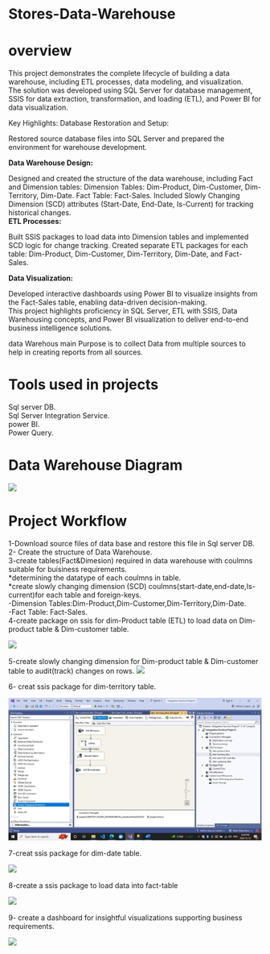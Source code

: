 # Stores-Data-Warehouse

# overview
This project demonstrates the complete lifecycle of building a data warehouse, including ETL processes, data modeling, and visualization.    
The solution was developed using SQL Server for database management, SSIS for data extraction, transformation, and loading (ETL), and Power BI for data visualization. 

Key Highlights:
Database Restoration and Setup:

Restored source database files into SQL Server and prepared the environment for warehouse development.  

**Data Warehouse Design:**

Designed and created the structure of the data warehouse, including Fact and Dimension tables:
Dimension Tables: Dim-Product, Dim-Customer, Dim-Territory, Dim-Date.
Fact Table: Fact-Sales.
Included Slowly Changing Dimension (SCD) attributes (Start-Date, End-Date, Is-Current) for tracking historical changes.  
**ETL Processes:**

Built SSIS packages to load data into Dimension tables and implemented SCD logic for change tracking.
Created separate ETL packages for each table: Dim-Product, Dim-Customer, Dim-Territory, Dim-Date, and Fact-Sales.

**Data Visualization:**

Developed interactive dashboards using Power BI to visualize insights from the Fact-Sales table, enabling data-driven decision-making.  
This project highlights proficiency in SQL Server, ETL with SSIS, Data Warehousing concepts, and Power BI visualization to deliver end-to-end business intelligence solutions.  


data Warehous main Purpose is to collect Data from multiple sources to help in creating reports from all sources.    

# Tools used in projects  
Sql server DB.  
Sql Server Integration Service.  
power BI.  
Power Query.  

# Data Warehouse Diagram

<img src="https://github.com/mohamedabodonia/Building-Store-Data-Warehouse/blob/main/ssis%20packages/Diagram.jpg?raw=true">

# Project Workflow 

1-Download source files of data base and restore this file in Sql server DB.  
2- Create the structure of Data Warehouse.  
3-create tables(Fact&Dimesion) required in data warehouse with coulmns suitable for buisiness requirements.  
  *determining the datatype of each coulmns in table.  
  *create slowly changing dimension (SCD) coulmns(start-date,end-date,Is-current)for each table and foreign-keys.   
  -Dimension Tables:Dim-Product,Dim-Customer,Dim-Territory,Dim-Date.  
  -Fact Table: Fact-Sales.  
4-create package on ssis for dim-Product table (ETL) to load data on Dim-product table & Dim-customer table.  

<img src="https://github.com/mohamedabodonia/Building-Store-Data-Warehouse/blob/main/ssis%20packages/dim-product.jpeg?raw=true">

5-create slowly changing dimension for Dim-product table & Dim-customer table to audit(track) changes on rows.
<img src="https://github.com/mohamedabodonia/Building-Store-Data-Warehouse/blob/main/ssis%20packages/SCD.jpeg?raw=true">

6- creat ssis package for dim-territory table.

<img src="https://github.com/mohamedabodonia/Building-Sales-Data-Warehouse/blob/main/dim-terrirtary.jpeg?raw=true">

7-creat ssis package for dim-date table.

<img src="https://github.com/mohamedabodonia/Building-Store-Data-Warehouse/blob/main/ssis%20packages/dim-date.jpeg?raw=true">

8-create a ssis package to load data into fact-table 

<img src="https://github.com/mohamedabodonia/Building-Store-Data-Warehouse/blob/main/ssis%20packages/fact-table%20packagae.jpeg?raw=true">



9- create a dashboard for insightful visualizations supporting business requirements.

<img src="https://github.com/mohamedabodonia/Building-Store-Data-Warehouse/blob/main/ssis%20packages/dashboard.jpeg?raw=true">


